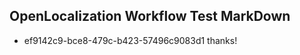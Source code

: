 ## OpenLocalization Workflow Test MarkDown
* ef9142c9-bce8-479c-b423-57496c9083d1 thanks!

<!--HONumber=Jul16_HO3-->


